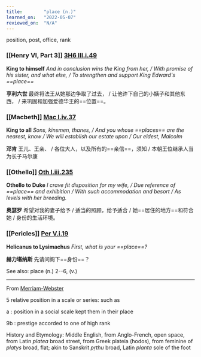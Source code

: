 ```yaml
---
title:        "place (n.)"
learned_on:   "2022-05-07"
reviewed_on:  "N/A"
---
```


position, post, office, rank

### [[Henry VI, Part 3]] [3H6 III.i.49](https://www.shakespeareswords.com/Public/Play.aspx?Act=3&Scene=1&WorkId=31#225963)

**King to himself** *And in conclusion wins the King from her, / With promise of his sister, and what else, / To strengthen and support King Edward's ==place==*

**亨利六世** 最终将法王从她那边争取了过去， / 让他许下自己的小姨子和其他东西， / 来巩固和加强爱德华王的==位置==。

### [[Macbeth]] [Mac I.iv.37](https://www.shakespeareswords.com/Public/Play.aspx?Act=1&Scene=4&WorkId=13#159651)

**King to all** *Sons, kinsmen, thanes, / And you whose ==places== are the nearest, know / We will establish our estate upon / Our eldest, Malcolm*

**邓肯** 王儿、王亲、 / 各位大人，以及所有的==亲信==，须知 / 本朝王位继承人当为长子马尔康

### [[Othello]] [Oth I.iii.235](https://www.shakespeareswords.com/Public/Play.aspx?Act=1&Scene=3&WorkId=9#142117)

**Othello to Duke** *I crave fit disposition for my wife, / Due reference of ==place== and exhibition / With such accommodation and besort / As levels with her breeding.*

**奥瑟罗** 希望对我的妻子给予 / 适当的照顾，给予适合 / 她==居住的地方==和符合她 / 身份的生活环境。

### [[Pericles]] [Per V.i.19](https://www.shakespeareswords.com/Public/Play.aspx?Act=5&Scene=1&WorkId=16#171637)

**Helicanus to Lysimachus** *First, what is your ==place==?*

**赫力堪纳斯** 先请问阁下==身份==？

See also: place (n.) 2--6, (v.)

-----

From [Merriam-Webster](https://www.merriam-webster.com/dictionary/place)

5 relative position in a scale or series: such as

a : position in a social scale kept them in their place

9b : prestige accorded to one of high rank

History and Etymology: Middle English, from Anglo-French, open space, from Latin *platea* broad street, from Greek plateia (hodos), from feminine of *platys* broad, flat; akin to Sanskrit *pṛthu* broad, Latin *planta* sole of the foot
